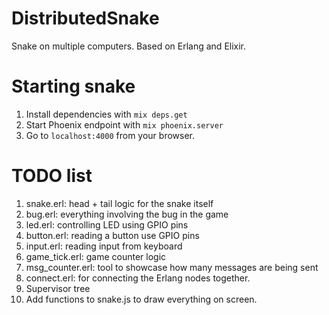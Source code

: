 # DistributedSnake

Snake on multiple computers. Based on Erlang and Elixir.

# Starting snake

1. Install dependencies with `mix deps.get`
2. Start Phoenix endpoint with `mix phoenix.server`
3. Go to `localhost:4000` from your browser.

# TODO list

1. snake.erl: head + tail logic for the snake itself
2. bug.erl: everything involving the bug in the game
3. led.erl: controlling LED using GPIO pins
4. button.erl: reading a button use GPIO pins
5. input.erl: reading input from keyboard
6. game_tick.erl: game counter logic
7. msg_counter.erl: tool to showcase how many messages are being sent
8. connect.erl: for connecting the Erlang nodes together.
9. Supervisor tree
10. Add functions to snake.js to draw everything on screen.
